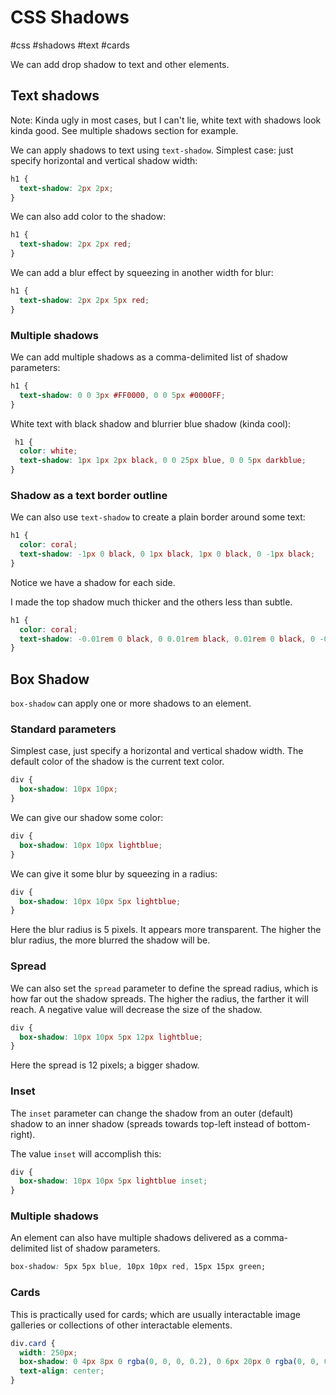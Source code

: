# CSS Shadows
#css #shadows #text #cards

We can add drop shadow to text and other elements.

## Text shadows

Note: Kinda ugly in most cases, but I can't lie,
white text with shadows look kinda good.
See multiple shadows section for example.

We can apply shadows to text using `text-shadow`.
Simplest case: just specify horizontal and vertical shadow width:
```css
h1 {
  text-shadow: 2px 2px;
}
```

We can also add color to the shadow:
```css
h1 {
  text-shadow: 2px 2px red;
}
```

We can add a blur effect by squeezing in another width for blur:
```css
h1 {
  text-shadow: 2px 2px 5px red;
}
```

### Multiple shadows

We can add multiple shadows as a comma-delimited list of shadow parameters:
```css
h1 {
  text-shadow: 0 0 3px #FF0000, 0 0 5px #0000FF;
}
```

White text with black shadow and blurrier blue shadow (kinda cool):
```css
 h1 {
  color: white;
  text-shadow: 1px 1px 2px black, 0 0 25px blue, 0 0 5px darkblue;
}
```

### Shadow as a text border outline

We can also use `text-shadow` to create a plain border around some text:
```css
h1 {
  color: coral;
  text-shadow: -1px 0 black, 0 1px black, 1px 0 black, 0 -1px black;
}
```
Notice we have a shadow for each side.

I made the top shadow much thicker and the others less than subtle.
```css
h1 {
  color: coral;
  text-shadow: -0.01rem 0 black, 0 0.01rem black, 0.01rem 0 black, 0 -0.05rem black;
}
```

## Box Shadow

`box-shadow` can apply one or more shadows to an element.

### Standard parameters

Simplest case, just specify a horizontal and vertical shadow width.
The default color of the shadow is the current text color.
```css
div {
  box-shadow: 10px 10px;
}
```

We can give our shadow some color:
```css
div {
  box-shadow: 10px 10px lightblue;
}
```

We can give it some blur by squeezing in a radius:
```css
div {
  box-shadow: 10px 10px 5px lightblue;
}
```
Here the blur radius is 5 pixels. It appears more transparent.
The higher the blur radius, the more blurred the shadow will be.

### Spread

We can also set the `spread` parameter to define the spread radius,
which is how far out the shadow spreads.
The higher the radius, the farther it will reach.
A negative value will decrease the size of the shadow.
```css
div {
  box-shadow: 10px 10px 5px 12px lightblue;
}
```
Here the spread is 12 pixels; a bigger shadow.

### Inset

The `inset` parameter can change the shadow from an outer (default) shadow
to an inner shadow (spreads towards top-left instead of bottom-right).

The value `inset` will accomplish this:
```css
div {
  box-shadow: 10px 10px 5px lightblue inset;
}
```

### Multiple shadows

An element can also have multiple shadows delivered
as a comma-delimited list of shadow parameters.
```css
box-shadow: 5px 5px blue, 10px 10px red, 15px 15px green;
```

### Cards

This is practically used for cards; which are usually interactable
image galleries or collections of other interactable elements.

```css
div.card {
  width: 250px;
  box-shadow: 0 4px 8px 0 rgba(0, 0, 0, 0.2), 0 6px 20px 0 rgba(0, 0, 0, 0.19);
  text-align: center;
}
```

